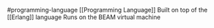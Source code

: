 #programming-language 
[[Programming Language]]
Built on top of the [[Erlang]] language
Runs on the BEAM virtual machine